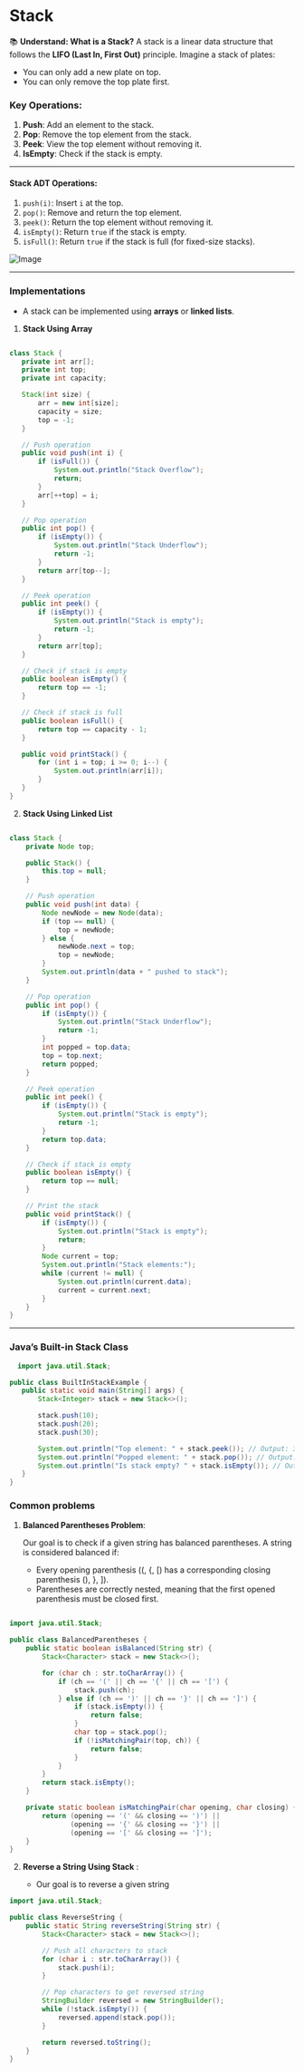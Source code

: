 # Stack 

📚 **Understand: What is a Stack?**
A stack is a linear data structure that follows the **LIFO (Last In, First Out)** principle. Imagine a stack of plates:
- You can only add a new plate on top.
- You can only remove the top plate first.

### **Key Operations:**
1. **Push**: Add an element to the stack.
2. **Pop**: Remove the top element from the stack.
3. **Peek**: View the top element without removing it.
4. **IsEmpty**: Check if the stack is empty.

---
#### **Stack ADT Operations:**
1. `push(i)`: Insert `i` at the top.
2. `pop()`: Remove and return the top element.
3. `peek()`: Return the top element without removing it.
4. `isEmpty()`: Return `true` if the stack is empty.
5. `isFull()`: Return `true` if the stack is full (for fixed-size stacks).

![Image](https://github.com/user-attachments/assets/c3f9957b-60ca-48a0-b467-85ab35193e5b)

---

### **Implementations**
- A stack can be implemented using **arrays** or **linked lists**.
1. **Stack Using Array**
 ```java

class Stack {
    private int arr[];
    private int top;
    private int capacity;

    Stack(int size) {
        arr = new int[size];
        capacity = size;
        top = -1;
    }

    // Push operation
    public void push(int i) {
        if (isFull()) {
            System.out.println("Stack Overflow");
            return;
        }
        arr[++top] = i;
    }

    // Pop operation
    public int pop() {
        if (isEmpty()) {
            System.out.println("Stack Underflow");
            return -1;
        }
        return arr[top--];
    }

    // Peek operation
    public int peek() {
        if (isEmpty()) {
            System.out.println("Stack is empty");
            return -1;
        }
        return arr[top];
    }

    // Check if stack is empty
    public boolean isEmpty() {
        return top == -1;
    }

    // Check if stack is full
    public boolean isFull() {
        return top == capacity - 1;
    }

    public void printStack() {
        for (int i = top; i >= 0; i--) {
            System.out.println(arr[i]);
        }
    }
}

```
2. **Stack Using Linked List**

```java

class Stack {
    private Node top;

    public Stack() {
        this.top = null;
    }

    // Push operation
    public void push(int data) {
        Node newNode = new Node(data);
        if (top == null) {
            top = newNode;
        } else {
            newNode.next = top;
            top = newNode;
        }
        System.out.println(data + " pushed to stack");
    }

    // Pop operation
    public int pop() {
        if (isEmpty()) {
            System.out.println("Stack Underflow");
            return -1;
        }
        int popped = top.data;
        top = top.next;
        return popped;
    }

    // Peek operation
    public int peek() {
        if (isEmpty()) {
            System.out.println("Stack is empty");
            return -1;
        }
        return top.data;
    }

    // Check if stack is empty
    public boolean isEmpty() {
        return top == null;
    }

    // Print the stack
    public void printStack() {
        if (isEmpty()) {
            System.out.println("Stack is empty");
            return;
        }
        Node current = top;
        System.out.println("Stack elements:");
        while (current != null) {
            System.out.println(current.data);
            current = current.next;
        }
    }
}

```

---
### **Java’s Built-in Stack Class**
 ```java
   import java.util.Stack;

public class BuiltInStackExample {
    public static void main(String[] args) {
        Stack<Integer> stack = new Stack<>();

        stack.push(10);
        stack.push(20);
        stack.push(30);

        System.out.println("Top element: " + stack.peek()); // Output: 30
        System.out.println("Popped element: " + stack.pop()); // Output: 30
        System.out.println("Is stack empty? " + stack.isEmpty()); // Output: false
    }
}

```

### **Common problems**
1. **Balanced Parentheses Problem**:
   
    Our goal is to check if a given string has balanced parentheses. A string is considered balanced if:
    
      - Every opening parenthesis ((, {, [) has a corresponding closing parenthesis (), }, ]).
      - Parentheses are correctly nested, meaning that the first opened parenthesis must be closed first.
   
``` java

import java.util.Stack;

public class BalancedParentheses {
    public static boolean isBalanced(String str) {
        Stack<Character> stack = new Stack<>();

        for (char ch : str.toCharArray()) {
            if (ch == '(' || ch == '{' || ch == '[') {
                stack.push(ch);
            } else if (ch == ')' || ch == '}' || ch == ']') {
                if (stack.isEmpty()) {
                    return false;
                }
                char top = stack.pop();
                if (!isMatchingPair(top, ch)) {
                    return false;
                }
            }
        }
        return stack.isEmpty();
    }

    private static boolean isMatchingPair(char opening, char closing) {
        return (opening == '(' && closing == ')') ||
               (opening == '{' && closing == '}') ||
               (opening == '[' && closing == ']');
    }
}
```



2. **Reverse a String Using Stack** :

   - Our goal  is to reverse a given string

```java
import java.util.Stack;

public class ReverseString {
    public static String reverseString(String str) {
        Stack<Character> stack = new Stack<>();

        // Push all characters to stack
        for (char i : str.toCharArray()) {
            stack.push(i);
        }

        // Pop characters to get reversed string
        StringBuilder reversed = new StringBuilder();
        while (!stack.isEmpty()) {
            reversed.append(stack.pop());
        }

        return reversed.toString();
    }
}
```




